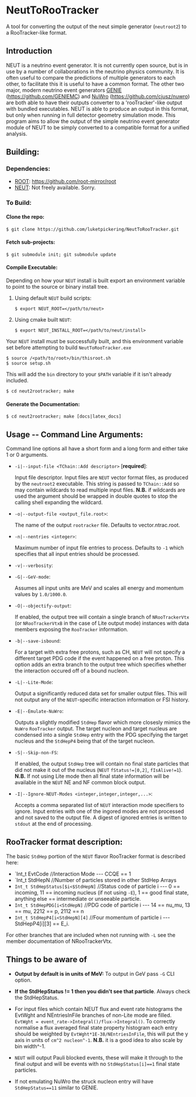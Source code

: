 # NeutToRooTracker

A tool for converting the output of the neut simple generator (`neutroot2`) to
a RooTracker-like format.

## Introduction

NEUT is a neutrino event generator.
It is not currently open source, but is in use by a number of collaborations
in the neutrino physics community. It is often useful to compare the predictions
of multiple generators to each other, to facilitate this it is useful to have a
common format. The other two major, modern neutrino event generators
[GENIE](http://genie.hepforge.org/) (https://github.com/GENIEMC) and
[NuWro](http://borg.ift.uni.wroc.pl/nuwro/) (https://github.com/cjusz/nuwro) are
both able to have their outputs converter to a 'rooTracker'-like output with
bundled executables. NEUT is able to produce an output in this format, but only
when running in full detector geometry simulation mode. This program aims to
allow the output of the simple neutrino event generator module of NEUT to be
simply converted to a compatible format for a unified analysis.

## Building:

### Dependencies:

 - [ROOT](http://root.cern.ch/): https://github.com/root-mirror/root
 - [NEUT](http://dx.doi.org/10.1016/S0920-5632%2802%2901759-0): Not freely
 available. Sorry.

### To Build:

#### Clone the repo:

    $ git clone https://github.com/luketpickering/NeutToRooTracker.git

#### Fetch sub-projects:

    $ git submodule init; git submodule update

#### Compile Executable:

Depending on how your `NEUT` install is built export an environment variable to
point to the source or binary install tree.

1. Using default `NEUT` build scripts:

    `$ export NEUT_ROOT=</path/to/neut>`

1. Using cmake built `NEUT`:

    `$ export NEUT_INSTALL_ROOT=</path/to/neut/install>`

Your `NEUT` install must be successfully built, and this environment variable
set before attempting to build `NeutToRooTracker.exe`

    $ source /<path/to/root>/bin/thisroot.sh
    $ source setup.sh

This will add the `bin` directory to your `$PATH` variable if it isn't already
included.

    $ cd neut2rootracker; make

#### Generate the Documentation:

    $ cd neut2rootracker; make [docs|latex_docs]

## Usage -- Command Line Arguments:

Command line options all have a short form and a long form and either take 1 or
0 arguments.

 * `-i|--input-file <TChain::Add descriptor>` [**required**]:

    Input file descriptor.
    Input files are `NEUT` vector format files, as produced by the `neutroot2`
    executable.
    This string is passed to `TChain::Add` so may contain wildcards to
    read multiple input files.
    **N.B.** if wildcards are used the argument should be wrapped in
    double quotes to stop the calling shell expanding the wildcard.

 * `-o|--output-file <output_file.root>`:

    The name of the output `rootracker` file.
    Defaults to vector.ntrac.root.

 * `-n|--nentries <integer>`:

    Maximum number of input file entries to process.
    Defaults to `-1` which specifies that all input entries should be processed.

 * `-v|--verbosity`:
 * `-G|--GeV-mode`:

    Assumes all input units are MeV and scales all energy and momentum
    values by `1.0/1000.0`.

 * `-O|--objectify-output`:

    If enabled, the output tree will contain a single branch of
    `NRooTrackerVtx` (or `NRooTrackerVtxB` in the case of Lite output mode)
    instances with data members exposing the `RooTracker` information.

 * `-b|--save-isbound`:

    For a target with extra free protons, such as CH, `NEUT` will not specify
    a different target PDG code if the event happened on a free proton.
    This option adds an extra branch to the output tree which specifies whether
    the interaction occured off of a bound nucleon.

 * `-L|--Lite-Mode`:

    Output a significantly reduced data set for smaller output files.
    This will not output any of the `NEUT`-specific interaction information or
    FSI history.

 * `-E|--Emulate-NuWro`:

    Outputs a slightly modified `StdHep` flavor which more closesly mimics the
    `NuWro` `RooTracker` output.
    The target nucleon and target nucleus are condensed into a single `StdHep`
    entry with the PDG specifying the target nucleus and the `StdHepP4` being
    that of the target nucleon.

 * `-S|--Skip-non-FS`:

    If enabled, the output `StdHep` tree will contain no final state particles
    that did not make it out of the nucleus
    (`NEUT` `fStatus!=[0,2]`, `fIsAlive!=1`).
    **N.B.** If not using Lite mode then all final state information will be
    available in the `NEUT` NE and NF common block output.

 * `-I|--Ignore-NEUT-Modes <integer,integer,integer,...>`:

    Accepts a comma separated list of `NEUT` interaction mode specifiers to
    ignore.
    Input entries with one of the ingored modes are not processed and not saved
    to the output file.
    A digest of ignored entries is written to `stdout` at the end of processing.

## RooTracker format description:

The basic `StdHep` portion of the `NEUT` flavor RooTracker format is described
here:

  * `Int_t EvtCode //Interaction Mode --- CCQE == 1
  * `Int_t StdHepN //Number of particles stored in other StdHep Arrays
  * `Int_t StdHepStatus[$i<$StdHepN]` //Status code of particle i --- 0 ==
incoming, 11 == incoming nucleus (if not using `-E`), 1 == good final state,
anything else == intermediate or unseeable particle.
  * `Int_t StdHepPDG[i<StdHepN]` //PDG code of particle i --- 14 == nu_mu,
13 == mu, 2212 == p, 2112 == n
  * `Int_t StdHepP4[i<StdHepN][4]` //Four momentum of particle i ---
StdHepP4[i][3] == E_i.

For other branches that are included when not running with `-L` see the member
documentation of NRooTrackerVtx.

## Things to be aware of

 * **Output by default is in units of MeV:** To output in GeV pass `-G` CLI
  option.

 * **If the StdHepStatus != 1 then you didn't see that particle**. Always check
   the StdHepStatus.

 * For input files which contain NEUT flux and event rate histograms the EvtWght
   and NEntriesInFile branches of non-Lite mode are filled.
   `EvtWght = event_rate->Integral()/flux->Integral()`. To correctly normalise
   a flux averaged final state property histogram each entry should be weighted
   by `EvtWght*1E-38/NEntriesInFile`, this will put the y axis in units of
   `cm^2 nucleon^-1`. **N.B.** it is a good idea to also scale by bin
   width^-1.

 * `NEUT` will output Pauli blocked events, these will make it through to the
   final output and will be events with no `StdHepStatus[i]==1` final state
   particles.

 * If not emulating NuWro the struck nucleon entry will have
  `StdHepStatus==11` similar to GENIE.


